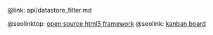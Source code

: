 @link: api/datastore_filter.md

@seolinktop: [open source html5 framework](https://webix.com)
@seolink: [kanban board](https://webix.com/kanban/)